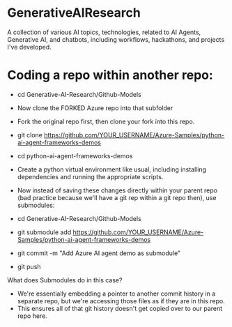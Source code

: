 # GenerativeAIResearch

A collection of various AI topics, technologies, related to AI Agents, Generative AI, and chatbots, including workflows, hackathons, and projects I've developed.


# Coding a repo within another repo:
- cd Generative-AI-Research/Github-Models

- Now clone the FORKED Azure repo into that subfolder
- Fork the original repo first, then clone your fork into this repo. 
- git clone https://github.com/YOUR_USERNAME/Azure-Samples/python-ai-agent-frameworks-demos
- cd python-ai-agent-frameworks-demos

- Create a python virtual environment like usual, including installing dependencies and running the appropriate scripts.

- Now instead of saving these changes directly within your parent repo (bad practice because we'll have a git rep within a git repo then), use submodules:
- cd Generative-AI-Research/Github-Models
- git submodule add https://github.com/YOUR_USERNAME/Azure-Samples/python-ai-agent-frameworks-demos
- git commit -m "Add Azure AI agent demo as submodule"
- git push

What does Submodules do in this case?
 - We're essentially embedding a pointer to another commit history in a separate repo, but we're accessing those files as if they are in this repo.
 - This ensures all of that git history doesn't get copied over to our parent repo here.

